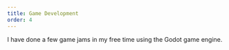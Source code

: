 ```yaml
---
title: Game Development
order: 4
---
```


I have done a few game jams in my free time using the Godot game engine.
<!-- - Blender -->